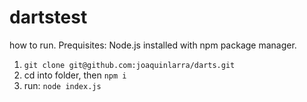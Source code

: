 # dartstest

how to run.
Prequisites: Node.js installed with npm package manager.

1) `git clone git@github.com:joaquinlarra/darts.git`
2) cd into folder, then `npm i`
3) run: `node index.js`
